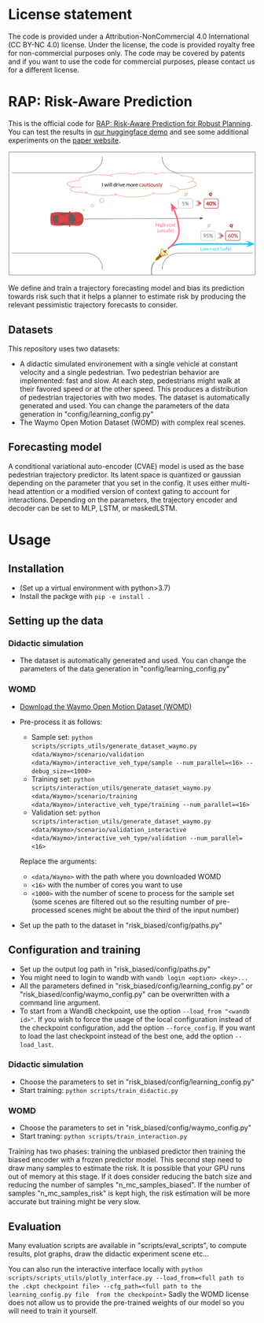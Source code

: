 # License statement

The code is provided under a Attribution-NonCommercial 4.0 International (CC BY-NC 4.0) license. Under the license, the code is provided royalty free for non-commercial purposes only. The code may be covered by patents and if you want to use the code for commercial purposes, please contact us for a different license.

# RAP: Risk-Aware Prediction

This is the official code for [RAP: Risk-Aware Prediction for Robust Planning](https://arxiv.org/abs/2210.01368). You can test the results in [our huggingface demo](https://huggingface.co/spaces/TRI-ML/risk_biased_prediction) and see some additional experiments on the [paper website](https://sites.google.com/view/corl-risk/).

![A planner reacts to low-probability events if they are dangerous, biasing the predictions to better represent these events helps the planner to be cautious.](image/illustration.png)

We define and train a trajectory forecasting model and bias its prediction towards risk such that it helps a planner to estimate risk by producing the relevant pessimistic trajectory forecasts to consider.

## Datasets
This repository uses two datasets:
 - A didactic simulated environement with a single vehicle at constant velocity and a single pedestrian.
   Two pedestrian behavior are implemented: fast and slow. At each step, pedestrians might walk at their favored speed or at the other speed.
   This produces a distribution of pedestrian trajectories with two modes. The dataset is automatically generated and used. You can change the parameters of the data generation in "config/learning_config.py"
 - The Waymo Open Motion Dataset (WOMD) with complex real scenes.


## Forecasting model
A conditional variational auto-encoder (CVAE) model is used as the base pedestrian trajectory predictor. Its latent space is quantized or gaussian depending on the parameter that you set in the config. It uses either multi-head attention or a modified version of context gating to account for interactions. Depending on the parameters, the trajectory encoder and decoder can be set to MLP, LSTM, or maskedLSTM.

# Usage

## Installation

- (Set up a virtual environment with python>3.7)
- Install the packge with `pip -e install .`

## Setting up the data

### Didactic simulation
 - The dataset is automatically generated and used. You can change the parameters of the data generation in "config/learning_config.py"

### WOMD
 - [Download the Waymo Open Motion Dataset (WOMD)](https://waymo.com/open/)
 - Pre-process it as follows:
   - Sample set: `python scripts/scripts_utils/generate_dataset_waymo.py <data/Waymo>/scenario/validation <data/Waymo>/interactive_veh_type/sample --num_parallel=<16> --debug_size=<1000>`
   - Training set: `python scripts/interaction_utils/generate_dataset_waymo.py <data/Waymo>/scenario/training <data/Waymo>/interactive_veh_type/training --num_parallel=<16>`
   - Validation set: `python scripts/interaction_utils/generate_dataset_waymo.py <data/Waymo>/scenario/validation_interactive <data/Waymo>/interactive_veh_type/validation --num_parallel=<16>`

    Replace the arguments:
   - `<data/Waymo>` with the path where you downloaded WOMD
   - `<16>` with the number of cores you want to use
   - `<1000>` with the number of scene to process for the sample set (some scenes are filtered out so the resulting number of pre-processed scenes might be about the third of the input number)
 - Set up the path to the dataset in "risk_biased/config/paths.py"

## Configuration and training

- Set up the output log path in "risk_biased/config/paths.py"
- You might need to login to wandb with `wandb login <option> <key>...`
- All the parameters defined in "risk_biased/config/learning_config.py" or "risk_biased/config/waymo_config.py" can be overwritten with a command line argument.
- To start from a WandB checkpoint, use the option `--load_from "<wandb id>"`. If you wish to force the usage of the local configuration instead of the checkpoint configuration, add the option `--force_config`. If you want to load the last checkpoint instead of the best one, add the option `--load_last`.

### Didactic simulation
 - Choose the parameters to set in "risk_biased/config/learning_config.py"
 - Start training: `python scripts/train_didactic.py`

### WOMD
 - Choose the parameters to set in "risk_biased/config/waymo_config.py"
 - Start traning: `python scripts/train_interaction.py`

Training has two phases: training the unbiased predictor then training the biased encoder with a frozen predictor model. This second step need to draw many samples to estimate the risk. It is possible that your GPU runs out of memory at this stage. If it does consider reducing the batch size and reducing the number of samples "n_mc_samples_biased". If the number of samples "n_mc_samples_risk" is kept high, the risk estimation will be more accurate but training might be very slow.

## Evaluation

Many evaluation scripts are available in "scripts/eval_scripts", to compute results, plot graphs, draw the didactic experiment scene etc...

You can also run the interactive interface locally with `python scripts/scripts_utils/plotly_interface.py --load_from=<full path to the .ckpt checkpoint file> --cfg_path=<full path to the learning_config.py file  from the checkpoint>`
Sadly the WOMD license does not allow us to provide the pre-trained weights of our model so you will need to train it yourself.
